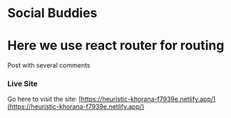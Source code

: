 # Social Buddies

# Here we use react router for routing
Post with several comments

### Live Site

Go here to visit the site: [https://heuristic-khorana-f7939e.netlify.app/](https://heuristic-khorana-f7939e.netlify.app/)
